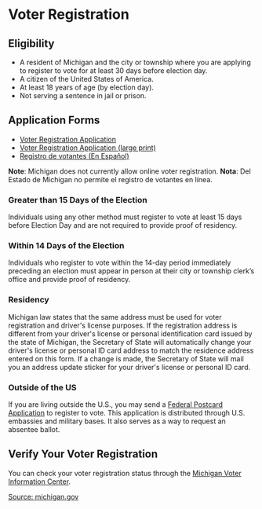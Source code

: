 # Voter Registration

## Eligibility

* A resident of Michigan and the city or township where you are applying to
register to vote for at least 30 days before election day.
* A citizen of the United States of America.
* At least 18 years of age (by election day).
* Not serving a sentence in jail or prison.

## Application Forms

* [Voter Registration Application](https://www.michigan.gov/documents/MIVoterRegistration_97046_7.pdf)
* [Voter Registration Application (large print)](https://www.michigan.gov/documents/sos/Voter_Reg_Form_18_pt_type_470427_7.pdf)
* [Registro de votantes (En Español)](https://www.michigan.gov/documents/WebED121_SP_101264_7.pdf)

**Note**: Michigan does not currently allow online voter registration.
**Nota**: Del Estado de Michigan no permite el registro de votantes en línea.

### Greater than 15 Days of the Election
Individuals using any other method must register to vote at least 15 days
before Election Day and are not required to provide proof of residency.

### Within 14 Days of the Election
Individuals who register to vote within the 14-day period immediately preceding
an election must appear in person at their city or township clerk’s office and
provide proof of residency.

### Residency
Michigan law states that the same address must be used for voter registration
and driver's license purposes.
If the registration address is different from your driver's license or personal
identification card issued by the state of Michigan, the Secretary of State
will automatically change your driver's license or personal ID card address to
match the residence address entered on this form.
If a change is made, the Secretary of State will mail you an address update
sticker for your driver's license or personal ID card.

### Outside of the US
If you are living outside the U.S., you may send a
[Federal Postcard Application](https://www.fvap.gov/) to register to vote.
This application is distributed through U.S. embassies and military bases.
It also serves as a way to request an absentee ballot.

## Verify Your Voter Registration

You can check your voter registration status through the
[Michigan Voter Information Center](https://mvic.sos.state.mi.us/).

[Source: michigan.gov](https://www.michigan.gov/sos/0,4670,7-127-1633_8716_8726_47669---,00.html)
